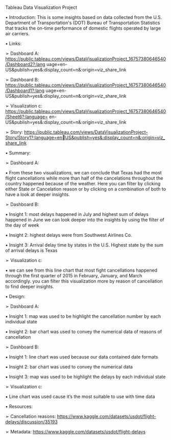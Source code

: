 Tableau Data Visualization Project


• Introduction:
This is some insights based on data collected from the U.S. Department of Transportation's (DOT) 
Bureau of Transportation Statistics that tracks the on-time performance of domestic flights operated 
by large air carriers.


• Links:

➢ Dashboard A:
https://public.tableau.com/views/DataVisualizationProject_16757380646540/Dashboard2?:lang
uage=en-US&publish=yes&:display_count=n&:origin=viz_share_link

➢ Dashboard B: 
https://public.tableau.com/views/DataVisualizationProject_16757380646540/Dashboard1?:lang
uage=en-US&publish=yes&:display_count=n&:origin=viz_share_link

➢ Visualization c:
https://public.tableau.com/views/DataVisualizationProject_16757380646540/Sheet6?:language=
en-US&publish=yes&:display_count=n&:origin=viz_share_link

➢ Story:
https://public.tableau.com/views/DataVisualizationProject-Story/Story1?:language=enUS&publish=yes&:display_count=n&:origin=viz_share_link


• Summary:

➢ Dashboard A: 

▪ From these two visualizations, we can conclude that Texas had the most flight cancellations 
while more than half of the cancelations throughout the country happened because of the 
weather.
Here you can filter by clicking either State or Cancelation reason or by clicking on a 
combination of both to have a look at deeper insights.

➢ Dashboard B: 

▪ Insight 1: most delays happened in July and highest sum of delays happened in June we can 
look deeper into the insights by using the filter of the day of week

▪ Insight 2: highest delays were from Southwest Airlines Co.

▪ Insight 3: Arrival delay time by states in the U.S. 
Highest state by the sum of arrival delays is Texas

➢ Visualization c:

▪ we can see from this line chart that most fight cancellations happened through the first 
quarter of 2015 in February, January, and March accordingly.
you can filter this visualization more by reason of cancellation to find deeper insights.


• Design: 

➢ Dashboard A: 

▪ Insight 1: map was used to be highlight the cancellation number by each individual state 

▪ Insight 2: bar chart was used to convey the numerical data of reasons of cancellation

➢ Dashboard B: 

▪ Insight 1: line chart was used because our data contained date formats

▪ Insight 2: bar chart was used to convey the numerical data

▪ Insight 3: map was used to be highlight the delays by each individual state 

➢ Visualization c:

▪ Line chart was used cause it’s the most suitable to use with time data 


• Resources: 

➢ Cancellation reasons: https://www.kaggle.com/datasets/usdot/flight-delays/discussion/35193

➢ Metadata: https://www.kaggle.com/datasets/usdot/flight-delays
